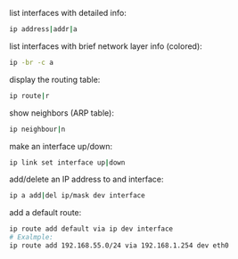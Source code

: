 list interfaces with detailed info:
```bash
ip address|addr|a
```

list interfaces with brief network layer info (colored):
```bash
ip -br -c a
```

display the routing table:
```bash
ip route|r
```

show neighbors (ARP table):
```bash
ip neighbour|n
```

make an interface up/down:
```bash
ip link set interface up|down
```

add/delete an IP address to and interface:
```bash
ip a add|del ip/mask dev interface
```

add a default route:
```bash
ip route add default via ip dev interface
# Exalmple:
ip route add 192.168.55.0/24 via 192.168.1.254 dev eth0
```